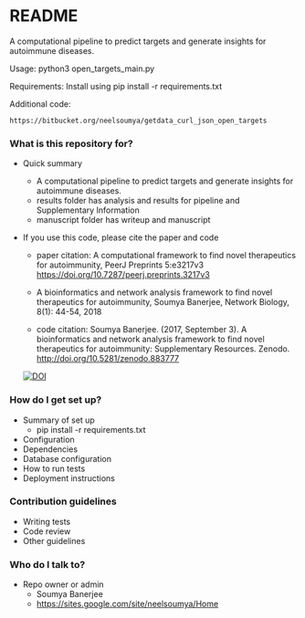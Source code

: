 # README #

A computational pipeline to predict targets and generate insights for autoimmune diseases.

Usage:
python3 open_targets_main.py

Requirements:
Install using
pip install -r requirements.txt

Additional code:

	https://bitbucket.org/neelsoumya/getdata_curl_json_open_targets
	

### What is this repository for? ###

* Quick summary
	* A computational pipeline to predict targets and generate insights for autoimmune diseases.
	* results folder has analysis and results for pipeline and Supplementary Information
	* manuscript folder has writeup and manuscript
	
* If you use this code, please cite the paper and code

	* paper citation: A computational framework to find novel therapeutics for autoimmunity, PeerJ Preprints 5:e3217v3 https://doi.org/10.7287/peerj.preprints.3217v3 
	
	* A bioinformatics and network analysis framework to find novel therapeutics for autoimmunity, Soumya Banerjee, Network Biology, 8(1): 44-54, 2018
	
	* code citation: Soumya Banerjee. (2017, September 3). A bioinformatics and network analysis framework to find novel therapeutics for autoimmunity: Supplementary Resources. Zenodo. http://doi.org/10.5281/zenodo.883777

	[![DOI](https://zenodo.org/badge/DOI/10.5281/zenodo.883777.svg)](https://doi.org/10.5281/zenodo.883777)



### How do I get set up? ###

* Summary of set up
	* pip install -r requirements.txt
* Configuration
* Dependencies
* Database configuration
* How to run tests
* Deployment instructions

### Contribution guidelines ###

* Writing tests
* Code review
* Other guidelines

### Who do I talk to? ###

* Repo owner or admin
	* Soumya Banerjee
	* https://sites.google.com/site/neelsoumya/Home
